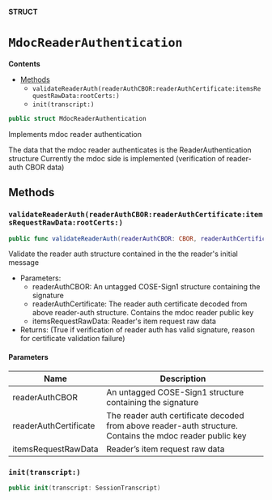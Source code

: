 **STRUCT**

# `MdocReaderAuthentication`

**Contents**

- [Methods](#methods)
  - `validateReaderAuth(readerAuthCBOR:readerAuthCertificate:itemsRequestRawData:rootCerts:)`
  - `init(transcript:)`

```swift
public struct MdocReaderAuthentication
```

Implements mdoc reader authentication

The data that the mdoc reader authenticates is the ReaderAuthentication structure
Currently the mdoc side is implemented (verification of reader-auth CBOR data)

## Methods
### `validateReaderAuth(readerAuthCBOR:readerAuthCertificate:itemsRequestRawData:rootCerts:)`

```swift
public func validateReaderAuth(readerAuthCBOR: CBOR, readerAuthCertificate: Data, itemsRequestRawData: [UInt8], rootCerts: [SecCertificate]? = nil) throws -> (Bool, String?)
```

Validate the reader auth structure contained in the the reader's initial message
- Parameters:
  - readerAuthCBOR: An untagged COSE-Sign1 structure containing the signature
  - readerAuthCertificate: The reader auth certificate decoded from above reader-auth structure. Contains the mdoc reader public key
  - itemsRequestRawData: Reader's item request raw data
- Returns: (True if verification of reader auth has valid signature, reason for certificate validation failure)

#### Parameters

| Name | Description |
| ---- | ----------- |
| readerAuthCBOR | An untagged COSE-Sign1 structure containing the signature |
| readerAuthCertificate | The reader auth certificate decoded from above reader-auth structure. Contains the mdoc reader public key |
| itemsRequestRawData | Reader’s item request raw data |

### `init(transcript:)`

```swift
public init(transcript: SessionTranscript)
```
